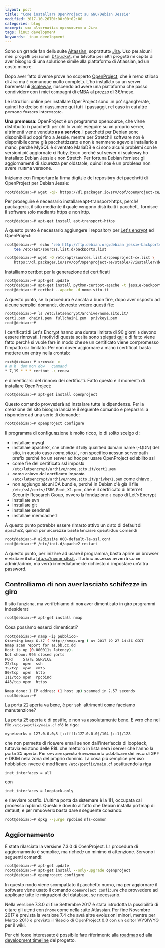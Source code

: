 ```yaml
---
layout: post
title: "Come installare OpenProject su GNU/Debian Jessie"
modified: 2017-10-26T00:00:00+02:00
categories: blog
excerpt: una alternativa opensource a Jira
tags: linux development
keywords: linux development
---
```


Sono un grande fan della suite [Altassian](https://www.atlassian.com/), soprattutto [Jira](https://www.atlassian.com/software/jira). Uso per alcuni miei progetti personali [Bitbucket](https://bitbucket.org/product), ma talvolta per altri progetti mi capita di aver bisogno di una soluzione simile alla piattaforma di Atlassian, ad un costo minore.

Dopo aver fatto diverse prove ho scoperto [OpenProject](https://www.openproject.org), che è meno stiloso di Jira ma è comunque molto completo. L'ho installato su un server baremetal di [Scaleway](https://www.scaleway.com/), riuscendo ad avere una piattaforma che posso condividere con i miei compagni di eMBA al prezzo di 3€/mese.

Le istruzioni online per installare OpenProject sono un po' sgangherate, quindi ho deciso di riassumere qui tutti i passaggi, nel caso in cui altre persone fossero interessate.

**Una premessa**: OpenProject è un programma opensource, che viene distribuito in pacchetti per chi lo vuole eseguire su un proprio server, altrimenti viene venduto __as a service__. I pacchetti per Debian sono disponibili ad oggi fino a Jessie, mentre per Stretch il software non è disponibile come già pacchettizzato e non è nemmeno agevole installarlo a mano, perché MySQL è diventato MariaDB e ci sono alcuni problemi con le versioni più aggiornate di Ruby. Ecco perché sul server di scaleway ho installato Debian Jessie e non Stretch. Per fortuna Debian fornisce gli aggiornamenti di sicurezza per oldstable, quindi non è un problema non avere l'ultima versione.

Iniziamo con l'importare la firma digitale del repository dei pacchetti di OpenProject per Debian Jessie:

```bash
root@debian:~# wget -qO- https://dl.packager.io/srv/opf/openproject-ce/key | apt-key add -
```

Per proseguire è necessario installare apt-transport-https, perché packager.io, il sito mediante il quale vengono distribuiti i pacchetti, fornisce il software solo mediante https e non http.

```bash
root@debian:~# apt-get install apt-transport-https
```

A questo punto è necessario aggiungere i repository per [Let's encrypt](https://letsencrypt.org/) ed OpenProject:

```bash
root@debian:~#  echo 'deb http://ftp.debian.org/debian jessie-backports main' | \
    tee /etc/apt/sources.list.d/backports.list

root@debian:~# wget -O /etc/apt/sources.list.d/openproject-ce.list \
    https://dl.packager.io/srv/opf/openproject-ce/stable/7/installer/debian/8.repo
```

Installiamo certbot per la generazione dei certificati

```bash
root@debian:~# apt-get update
root@debian:~# apt-get install python-certbot-apache -t jessie-backports
root@debian:~# certbot --apache -d nome.sito.it
```

A questo punto, se la procedura è andata a buon fine, dopo aver risposto ad alcune semplici domande, dovreste vedere questi file:

```bash
root@debian:~# ls /etc/letsencrypt/archive/nome.sito.it/
cert1.pem  chain1.pem  fullchain1.pem  privkey1.pem
root@debian:~#
```

I certificati di Let's Encrypt hanno una durata limitata di 90 giorni e devono essere rinnovati. I motivi di questa scelta sono spiegati [qui](https://letsencrypt.org/2015/11/09/why-90-days.html) e di fatto viene fatto perché si vuole fare in modo che se un certificato viene compromesso l'impatto sia limitato. Per non dover aggiornare a mano i certificati basta mettere una entry nella crontab:

```bash
root@debian:~# crontab -e
# m h  dom mon dow   command
* 7,19 * * * certbot -q renew
```

e dimenticarsi del rinnovo dei certificati. Fatto questo è il momento di installare OpenProject:

```bash
root@debian:~# apt-get install openproject
```

Questo comando provvederà ad installare tutte le dipendenze. Per la creazione del sito bisogna lanciare il seguente comando e prepararsi a rispondere ad una serie di domande:


```bash
root@debian:~# openproject configure
```

Il programma di configurazione è molto ricco, io di solito scelgo di:
* installare mysql
* installare apache2, che chiede il fully qualified domain name (FQDN) del sito, in questo caso _nome.sito.it_ , non specifico nessun server path prefix perché ho un server ad hoc per usare OpenProject ed abilito ssl
* come file del certificato ssl imposto `/etc/letsencrypt/archive/nome.sito.it/cert1.pem`
* come chiave del certificato imposto `/etc/letsencrypt/archive/nome.sito.it/privkey1.pem` come chiave ,
* non aggiungo alcuni CA bundle, perché in Debian c'è già il file `/etc/ssl/certs/ISRG_Root_X1.pem` , che è il certificato di Internet Security Research Group, ovvero la fondazione a capo di Let's Encrypt
* installare svn
* installare git
* installare sendmail
* installare memcached


A questo punto potrebbe essere rimasto attivo un disto di default di apache2, quindi per sicurezza basta lanciare questi due comandi

```bash
root@debian:~# a2dissite 000-default-le-ssl.conf
root@debian:~# /etc/init.d/apache2 restart
```

A questo punto, per iniziare ad usare il programma, basta aprire un browser e visitare il sito https://nome.sito.it . Il primo accesso avverrà come admin/admin, ma verrà immediatamente richiesto di impostare un'altra password.

## Controlliamo di non aver lasciato schifezze in giro

Il sito funziona, ma verifichiamo di non aver dimenticato in giro programmi indesiderati

```bash
root@debian:~# apt-get install nmap
```

Cosa possiamo esserci dimenticati?

```bash
root@debian:~# namp <ip pubblico>
Starting Nmap 6.47 ( http://nmap.org ) at 2017-09-27 14:36 CEST
Nmap scan report for aa.bb.cc.dd
Host is up (0.000011s latency).
Not shown: 995 closed ports
PORT    STATE SERVICE
22/tcp  open  ssh
25/tcp  open  smtp
80/tcp  open  http
111/tcp open  rpcbind
443/tcp open  https

Nmap done: 1 IP address (1 host up) scanned in 2.57 seconds
root@debian:~# 
```

La porta 22 aperta va bene, è per ssh, altrimenti come facciamo manutenzione?

La porta 25 aperta è di postfix, e non va assolutamente bene. &Egrave; vero che nel file `/etc/postfix/main.cf` c'è la riga:

```
mynetworks = 127.0.0.0/8 [::ffff:127.0.0.0]/104 [::1]/128
```

che non permette di ricevere email se non dall'interfaccia di loopback, tuttavia esistono delle RBL che mettono in lista nera i server che hanno la porta 25 aperta. Per ovviare questo è necessario pubblicare dei recordi SPF e DKIM nella zona del proprio dominio. La cosa più semplice per uso hobbistico invece è modificare `/etc/postfix/main.cf` sostituendo la riga

```
inet_interfaces = all
```

con

```
inet_interfaces = loopback-only
```

e riavviare postfix. L'ultima porta da sistemare è la 111, occupata dal processo rcpbind. Questo è dovuto al fatto che Debian installa portmap di default, e per rimuoverlo basta dare il seguente comando:

```bash
root@debian:~# dpkg --purge rpcbind nfs-common
```

## Aggiornamento

&Egrave; stata rilasciata la versione 7.3.0 di OpenProject. La procedura di aggiornamento è semplice, ma richede un minimo di attenzione. Servono i seguenti comandi:

```bash
root@debian:~# apt-get update
root@debian:~# apt-get install --only-upgrade openproject
root@debian:~# openproject configure
```

In questo modo viene scompattato il pacchetto nuovo, ma per aggiornare il software viene usato il comando `openproject configure` che provvedere ad applicare tutte le migrazioni del database, se necessario.

Nella versione 7.3.0 di fine Settembre 2017 è stata introdotta la possibilità di citare gli utenti con `@nome` come nella suite Atlassian. Per fine Novembre 2017 è prevista la versione 7.4 che avrà altre evoluzioni minori, mentre per Marzo 2018 è previsto il rilascio di OpenProject 8.0 con un editor WYSIWYG per il wiki.

Per chi fosse interessato è possibile fare riferimento alla [roadmap](https://community.openproject.com/projects/openproject/timelines/62) ed alla [development timeline](https://community.openproject.com/projects/openproject/timelines/36) del progetto.
